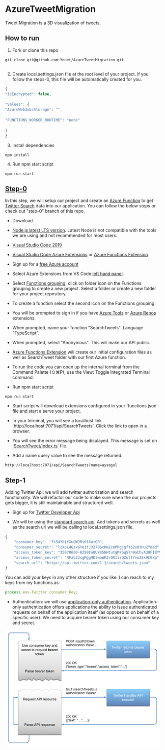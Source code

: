# AzureTweetMigration

Tweet Migration is a 3D visualization of tweets.

## How to run

1. Fork or clone this repo

```
git clone git@github.com:Yonet/AzureTweetMigration.git


```

2. Create local.settings.json file at the root level of your project. If you follow the steps-0, this file will be automatically created for you.

```js
{
"IsEncrypted": false,

"Values": {
"AzureWebJobsStorage": "",

"FUNCTIONS_WORKER_RUNTIME": "node"

}
}
```

3. Install dependencies

```
npm install
```

4. Run npm start script

```
npm run start
```

## [Step-0](https://github.com/Yonet/AzureTweetMigration/tree/step-0)

In this step, we will setup our project and create an [Azure Function](https://docs.microsoft.com/azure/azure-functions/?WT.mc_id=azuretweetmigration-github-ayyonet) to get [Twitter Search](https://developer.twitter.com/en/docs.html) data into our application. You can follow the below steps or check out "step-0" branch of this repo.

-   Download

*   [Node.js latest LTS version](https://nodejs.org/en/download/). Latest Node is not compatible with the tools we are using and not recommended for most users.

*   [Visual Studio Code 2019](https://visualstudio.microsoft.com/downloads/?WT.mc_id=azuretweetmigration-github-ayyonet)

*   [Visual Studio Code Azure Extensions](https://docs.microsoft.com/azure/azure-functions/functions-run-local?WT.mc_id=azuretweetmigration-github-ayyonet) or [Azure Functions Extension](https://marketplace.visualstudio.com/items?itemName=ms-azuretools.vscode-azurefunctions&WT.mc_id=azuretweetmigration-github-ayyonet)

-   Sign up for a [free Azure account](https://azure.microsoft.com/en-us/free/?WT.mc_id=azuretweetmigration-github-ayyonet)


*   Select Azure Extensions from VS Code [left hand panel](/images/azureToolbar.png).

*   Select [Functions grouping](/images/functionsRepos.png), click on folder icon on the Functions grouping to create a new project. Select a folder or create a new folder for your project repository.

*   To create a function select the second icon on the Functions grouping.

*   You will be prompted to sign in if you have [Azure Tools](https://docs.microsoft.com/azure/azure-functions/functions-run-local?WT.mc_id=azuretweetmigration-github-ayyonet) or [Azure Repos](https://github.com/Microsoft/azure-repos-vscode/blob/master/TFVC_README.md?WT.mc_id=azuretweetmigration-github-ayyonet#quick-start) extensions.

*   When prompted, name your function "SearchTweets". Language "TypeScript".

*   When prompted, select "Anonymous". This will make our API public.

*   [Azure Functions Extension](https://marketplace.visualstudio.com/items?itemName=ms-azuretools.vscode-azurefunctions&WT.mc_id=azuretweetmigration-github-ayyonet) will create our initial configuration files as well as SearchTweet folder with our first Azure function.

*   To run the code you can open up the internal terminal from the Command Palette (⇧⌘P), use the View: Toggle Integrated Terminal command.

*   Run npm start script

```
npm run start
```

-   Start script will download extensions configured in your 'functions.json' file and start a serve your project.

-   In your terminal, you will see a localhost link 'http://localhost:7071/api/SearchTweets'. Click the link to open in a browser.

-   You will see the error message being displayed. This message is set on ['SearchTweet/index.ts'](https://github.com/Yonet/AzureTweetMigration/blob/179f3301b20e7914733291adff208c8605b17687/SearchTweets/index.ts#L16) file.

-   Add a name query value to see the message returned.

```
http://localhost:7071/api/SearchTweets?name=aysegul
```

## Step-1

Adding Twitter Api: we will add twitter authorization and search functionality. We will refactor our code to make sure when the our projects gets bigger, it is still maintainable and structured well.

-   Sign up for [Twitter Developer Api](https://developer.twitter.com/en.html)

-   We will be using the [standard search api](https://developer.twitter.com/en/docs/tweets/search/api-reference/get-search-tweets.html). Add tokens and secrets as well as the search url we will be calling to local.settings.json file.

```ts
{
    "consumer_key": "fs54YbjfXuQWJRs01XatGR",
    "consumer_secret": "lzXoL4GzxGYeItJ327BGcNmZcmPhgjgft62x0tHuZYmad",
    "access_token_key": "35870660-0250Io0UYm5NHtutgM7bq57h9aChvA30FIBYV0j1q",
    "access_token_secret": "RFab22sgMgg9DlwoWRZrQRIizQZultYvo2Ek9C0Xp",
    "search_url": "https://api.twitter.com/1.1/search/tweets.json"
}

```

You can add your keys in any other structure if you like. I can reach to my keys from my functions as:

```ts
process.env.Twitter.consumer_key;
```

- Authentication: we will use [application-only authentication](https://developer.twitter.com/en/docs/basics/authentication/overview/application-only). Application-only authentication offers applications the ability to issue authenticated requests on behalf of the application itself (as opposed to on behalf of a specific user). We need to acquire bearer token using our consumer key and secret.

![Auth](/images/appauth_0.png)